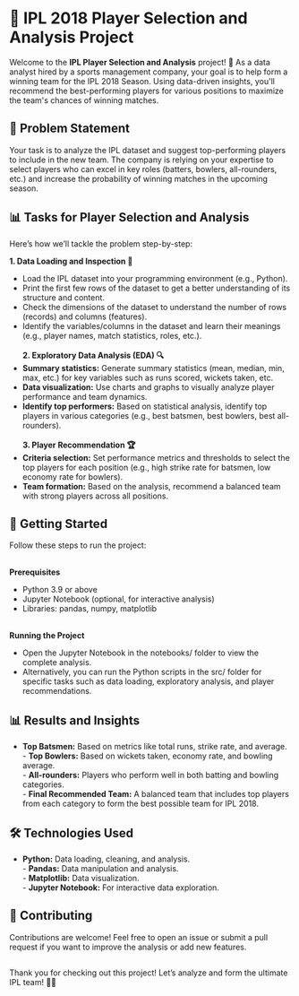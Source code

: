 # 🏏 IPL 2018 Player Selection and Analysis Project
Welcome to the **IPL Player Selection and Analysis** project! 🎉 As a data analyst hired by a sports management company, your goal is to help form a winning team for the IPL 2018 Season. Using data-driven insights, you'll recommend the best-performing players for various positions to maximize the team's chances of winning matches.

## 📝 Problem Statement
Your task is to analyze the IPL dataset and suggest top-performing players to include in the new team. The company is relying on your expertise to select players who can excel in key roles (batters, bowlers, all-rounders, etc.) and increase the probability of winning matches in the upcoming season.

## 📊 Tasks for Player Selection and Analysis
Here’s how we’ll tackle the problem step-by-step:<br>

**1. Data Loading and Inspection 📂**<br>
- Load the IPL dataset into your programming environment (e.g., Python).<br>
- Print the first few rows of the dataset to get a better understanding of its structure and content.<br>
- Check the dimensions of the dataset to understand the number of rows (records) and columns (features).<br>
- Identify the variables/columns in the dataset and learn their meanings (e.g., player names, match statistics, roles, etc.).<br><br>
**2. Exploratory Data Analysis (EDA) 🔍**<br>
- **Summary statistics:** Generate summary statistics (mean, median, min, max, etc.) for key variables such as runs scored, wickets taken, etc.<br>
- **Data visualization:** Use charts and graphs to visually analyze player performance and team dynamics.<br>
- **Identify top performers:** Based on statistical analysis, identify top players in various categories (e.g., best batsmen, best bowlers, best all-rounders).<br><br>
**3. Player Recommendation 🏆**<br>
- **Criteria selection:** Set performance metrics and thresholds to select the top players for each position (e.g., high strike rate for batsmen, low economy rate for bowlers).<br>
- **Team formation:** Based on the analysis, recommend a balanced team with strong players across all positions.<br>

## 🚀 Getting Started
Follow these steps to run the project:<br><br>

**Prerequisites**<br>
- Python 3.9 or above<br>
- Jupyter Notebook (optional, for interactive analysis)<br>
- Libraries: pandas, numpy, matplotlib<br>

<br>**Running the Project**<br>
- Open the Jupyter Notebook in the notebooks/ folder to view the complete analysis.<br>
- Alternatively, you can run the Python scripts in the src/ folder for specific tasks such as data loading, exploratory analysis, and player recommendations.

## 📊 Results and Insights
- **Top Batsmen:** Based on metrics like total runs, strike rate, and average.
<br>- **Top Bowlers:** Based on wickets taken, economy rate, and bowling average.
<br>- **All-rounders:** Players who perform well in both batting and bowling categories.
<br>- **Final Recommended Team:** A balanced team that includes top players from each category to form the best possible team for IPL 2018.
## 🛠 Technologies Used
- **Python:** Data loading, cleaning, and analysis.
<br>- **Pandas:** Data manipulation and analysis.
<br>- **Matplotlib:** Data visualization.
<br>- **Jupyter Notebook:** For interactive data exploration.
## 👥 Contributing
Contributions are welcome! Feel free to open an issue or submit a pull request if you want to improve the analysis or add new features.
## 
Thank you for checking out this project! Let’s analyze and form the ultimate IPL team! 🏏🚀
